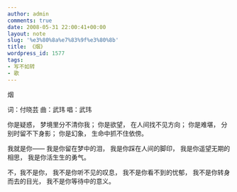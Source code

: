 ```yaml
---
author: admin
comments: true
date: 2008-05-31 22:00:41+00:00
layout: note
slug: '%e3%80%8a%e7%83%9f%e3%80%8b'
title: 《烟》
wordpress_id: 1577
tags:
- 写不如转
- 歌
---
```




烟

词：付晓芸
曲：武玮
唱：武玮

你是疑惑，
梦境里分不清你我；
你是欲望，
在人间找不见方向；
你是难堪，
分别时留不下身影；
你是幻象，
生命中抓不住依傍。

我就是你——
我是你留在梦中的泪，
我是你踩在人间的脚印，
我是你遥望无期的相思，
我是你活生生的勇气。

不，我不是你，
我不是你听不见的叹息，
我不是你看不到的忧郁，
我不是你转身而去的目光，
我不是你等待中的意义。
